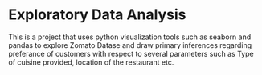 # Exploratory Data Analysis
This is a project that uses python visualization tools such as seaborn and pandas to explore Zomato Datase and draw primary inferences regarding preferance of customers with respect to several parameters such as Type of cuisine provided, location of the restaurant etc.
